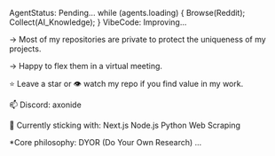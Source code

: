 AgentStatus: Pending...
while (agents.loading) {
    Browse(Reddit);
    Collect(AI_Knowledge);
}
VibeCode: Improving...

-> Most of my repositories are private to protect the uniqueness of my projects.

-> Happy to flex them in a virtual meeting.

⭐ Leave a star or 👁️ watch my repo if you find value in my work.

📫 Discord: axonide

📌 Currently sticking with:
        Next.js
        Node.js
        Python
        Web Scraping

*Core philosophy: DYOR (Do Your Own Research)
...
